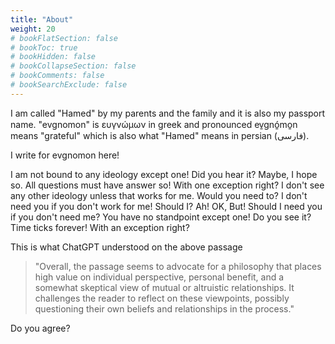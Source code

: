 ```yaml
---
title: "About"
weight: 20
# bookFlatSection: false
# bookToc: true
# bookHidden: false
# bookCollapseSection: false
# bookComments: false
# bookSearchExclude: false
---
```

I am called "Hamed" by my parents and the family and it is also my passport name. "evgnomon" is ευγνώμων in greek and pronounced ev̱gnó̱mo̱n means "grateful" which is also what "Hamed" means in persian (فارسی).

I write for evgnomon here!

I am not bound to any ideology except one!
Did you hear it?
Maybe, I hope so.
All questions must have answer so!
With one exception right? I don't see any other ideology unless that works for me.
Would you need to?
I don't need you if you don't work for me!
Should I?
Ah!
OK, But!
Should I need you if you don't need me?
You have no standpoint except one!
Do you see it?
Time ticks forever!
With an exception right?

This is what ChatGPT understood on the above passage
>"Overall, the passage seems to advocate for a philosophy that places high value on individual perspective, personal benefit, and a somewhat skeptical view of mutual or altruistic relationships. It challenges the reader to reflect on these viewpoints, possibly questioning their own beliefs and relationships in the process."

Do you agree?
